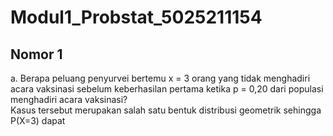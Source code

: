 # Modul1_Probstat_5025211154
## Nomor 1
a.  Berapa peluang penyurvei bertemu x = 3 orang yang tidak menghadiri acara vaksinasi sebelum keberhasilan pertama ketika p = 0,20 dari populasi menghadiri acara vaksinasi?\
    Kasus tersebut merupakan salah satu bentuk distribusi geometrik sehingga P(X=3) dapat 
